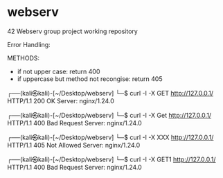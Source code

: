 # webserv
42 Webserv group project working repository

Error Handling:

METHODS:
* if not upper case: return 400
* if uppercase but method not recongise: return 405


┌──(kali㉿kali)-[~/Desktop/webserv]
└─$ curl -I -X GET http://127.0.0.1/
HTTP/1.1 200 OK
Server: nginx/1.24.0

┌──(kali㉿kali)-[~/Desktop/webserv]
└─$ curl -I -X Get http://127.0.0.1/
HTTP/1.1 400 Bad Request
Server: nginx/1.24.0

┌──(kali㉿kali)-[~/Desktop/webserv]
└─$ curl -I -X XXX http://127.0.0.1/
HTTP/1.1 405 Not Allowed
Server: nginx/1.24.0

┌──(kali㉿kali)-[~/Desktop/webserv]
└─$ curl -I -X GET1 http://127.0.0.1/
HTTP/1.1 400 Bad Request
Server: nginx/1.24.0

